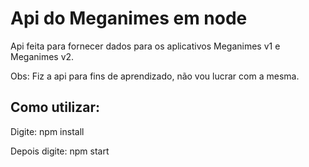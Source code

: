# Api do Meganimes em node

Api feita para fornecer dados para os aplicativos Meganimes v1 e Meganimes v2.

Obs: Fiz a api para fins de aprendizado, não vou lucrar com a mesma.

## Como utilizar:
Digite: npm install

Depois digite: npm start
